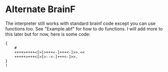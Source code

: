 # Alternate BrainF

The interpreter still works with standard brainf code except you can use functions too. See "Example.abf" for how to do functions.
I will add more to this later but for now, here is some code:

```abf
{
    #
    ++++>++++<[>[>+++<-]+++<-]>>.<<
    +++++>+++<[>[>--<-]+++<-]>>.
}
!
```